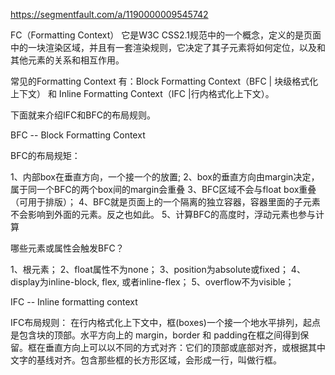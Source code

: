 https://segmentfault.com/a/1190000009545742

FC（Formatting Context）
它是W3C CSS2.1规范中的一个概念，定义的是页面中的一块渲染区域，并且有一套渲染规则，它决定了其子元素将如何定位，以及和其他元素的关系和相互作用。

常见的Formatting Context 有：Block Formatting Context（BFC | 块级格式化上下文） 和 Inline Formatting Context（IFC |行内格式化上下文）。

下面就来介绍IFC和BFC的布局规则。


BFC -- Block Formatting Context

BFC的布局规矩：

1、内部box在垂直方向，一个接一个的放置;
2、box的垂直方向由margin决定，属于同一个BFC的两个box间的margin会重叠
3、BFC区域不会与float box重叠（可用于排版）；
4、BFC就是页面上的一个隔离的独立容器，容器里面的子元素不会影响到外面的元素。反之也如此。
5、计算BFC的高度时，浮动元素也参与计算

哪些元素或属性会触发BFC？

1、根元素；
2、float属性不为none；
3、position为absolute或fixed；
4、display为inline-block, flex, 或者inline-flex；
5、overflow不为visible；


IFC -- Inline formatting context

IFC布局规则：
在行内格式化上下文中，框(boxes)一个接一个地水平排列，起点是包含块的顶部。水平方向上的 margin，border 和 padding在框之间得到保留。框在垂直方向上可以以不同的方式对齐：它们的顶部或底部对齐，或根据其中文字的基线对齐。包含那些框的长方形区域，会形成一行，叫做行框。
